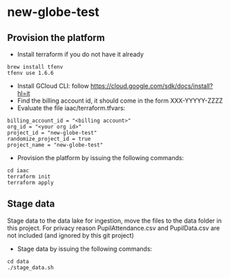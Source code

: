 # new-globe-test

## Provision the platform
* Install terraform if you do not have it already
```
brew install tfenv
tfenv use 1.6.6
```
* Install GCloud CLI: follow https://cloud.google.com/sdk/docs/install?hl=it
* Find the billing account id, it should come in the form XXX-YYYYY-ZZZZ
* Evaluate the file iaac/terraform.tfvars:
```
billing_account_id = "<billing account>"
org_id = "<your org id>"
project_id = "new-globe-test"
randomize_project_id = true
project_name = "new-globe-test"
```
* Provision the platform by issuing the following commands:
```
cd iaac
terraform init
terraform apply
```

## Stage data
Stage data to the data lake for ingestion, move the files to the data folder in this project. For privacy reason PupilAttendance.csv and PupilData.csv are not included (and ignored by this git project)

* Stage data by issuing the following commands:
```
cd data
./stage_data.sh
```
